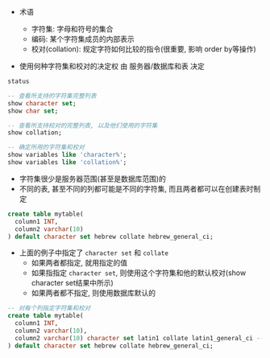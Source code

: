 + 术语
    + 字符集: 字母和符号的集合
    + 编码: 某个字符集成员的内部表示
    + 校对(collation): 规定字符如何比较的指令(很重要, 影响 order by等操作)

+ 使用何种字符集和校对的决定权 由 服务器/数据库和表 决定

```sql
status

-- 查看所支持的字符集完整列表
show character set;
show char set;

-- 查看所支持校对的完整列表, 以及他们使用的字符集
show collation;

-- 确定所用的字符集和校对
show variables like 'character%';
show variables like 'collation%';
```

+ 字符集很少是服务器范围(甚至是数据库范围)的
+ 不同的表, 甚至不同的列都可能是不同的字符集, 而且两者都可以在创建表时制定

```sql
create table mytable(
  column1 INT,
  column2 varchar(10)
) default character set hebrew collate hebrew_general_ci;
```

+ 上面的例子中指定了 `character set` 和 `collate`
    + 如果两者都指定, 就用指定的值
    + 如果指指定 `character set`, 则使用这个字符集和他的默认校对(show character set结果中所示)
    + 如果两者都不指定, 则使用数据库默认的

```sql
-- 对每个列指定字符集和校对
create table mytable(
  column1 INT,
  column2 varchar(10),
  column2 varchar(10) character set latin1 collate latin1_general_ci -- HERE
) default character set hebrew collate hebrew_general_ci;
```

